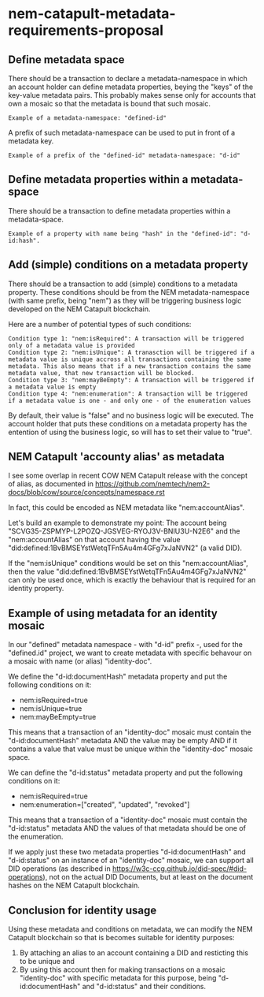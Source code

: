 # nem-catapult-metadata-requirements-proposal
## Define metadata space
There should be a transaction to declare a metadata-namespace in which an account holder can define metadata properties, beying the "keys" of the key-value metadata pairs.
This probably makes sense only for accounts that own a mosaic so that the metadata is bound that such mosaic.

    Example of a metadata-namespace: "defined-id"

A prefix of such metadata-namespace can be used to put in front of a metadata key.

    Example of a prefix of the "defined-id" metadata-namespace: "d-id"

## Define metadata properties within a metadata-space
There should be a transaction to define metadata properties within a metadata-space.

    Example of a property with name being "hash" in the "defined-id": "d-id:hash".
    
## Add (simple) conditions on a metadata property
There should be a transaction to add (simple) conditions to a metadata property. 
These conditions should be from the NEM metadata-namespace (with same prefix, being "nem") as they will be triggering business logic developed on the NEM Catapult blockchain.

Here are a number of potential types of such conditions:

    Condition type 1: "nem:isRequired": A transaction will be triggered only of a metadata value is provided 
    Condition type 2: "nem:isUnique": A tranasction will be triggered if a metadata value is unique accross all transactions containing the same metadata. This also means that if a new transaction contains the same metadata value, that new transaction will be blocked.
    Condition type 3: "nem:mayBeEmpty": A transaction will be triggered if a metadata value is empty
    Condition type 4: "nem:enumeration": A transaction will be triggered if a metadata value is one - and only one - of the enumeration values
    
By default, their value is "false" and no business logic will be executed.
The account holder that puts these conditions on a metadata property has the entention of using the business logic, so will has to set their value to "true".

## NEM Catapult 'accounty alias' as metadata
I see some overlap in recent COW NEM Catapult release with the concept of alias, as documented in 
https://github.com/nemtech/nem2-docs/blob/cow/source/concepts/namespace.rst

In fact, this could be encoded as NEM metadata like "nem:accountAlias".

Let's build an example to demonstrate my point:
The account being "SCVG35-ZSPMYP-L2POZQ-JGSVEG-RYOJ3V-BNIU3U-N2E6" and the "nem:accountAlias" on that account having the value "did:defined:1BvBMSEYstWetqTFn5Au4m4GFg7xJaNVN2" (a valid DID).

If the "nem:isUnique" conditions would be set on this "nem:accountAlias", then the value "did:defined:1BvBMSEYstWetqTFn5Au4m4GFg7xJaNVN2" can only be used once, which is exactly the behaviour that  is required for an identity property.

## Example of using metadata for an identity mosaic
In our "defined" metadata namespace - with "d-id" prefix -, used for the "defined.id" project, we want to create metadata with specific behavour on a mosaic with name (or alias) "identity-doc".

We define the "d-id:documentHash" metadata property and put the following conditions on it:
* nem:isRequired=true
* nem:isUnique=true
* nem:mayBeEmpty=true

This means that a transaction of an "identity-doc" mosaic must contain the "d-id:documentHash" metadata AND
the value may be empty AND if it contains a value that value must be unique within the "identity-doc" mosaic space.

We can define the "d-id:status" metadata property and put the following conditions on it:
* nem:isRequired=true
* nem:enumeration=["created", "updated", "revoked"]

This means that a transaction of a "identity-doc" mosaic must contain the "d-id:status" metadata AND the values of that metadata should be one of the enumeration. 

If we apply just these two metadata properties "d-id:documentHash" and "d-id:status" on an instance of an "identity-doc" mosaic, we can support all DID operations (as described in https://w3c-ccg.github.io/did-spec/#did-operations), not on the actual DID Documents, but at least on the document hashes on the NEM Catapult blockchain.

## Conclusion for identity usage
Using these metadata and conditions on metadata, we can modify the NEM Catapult blockchain so that is becomes suitable for identity purposes:
1. By attaching an alias to an account containing a DID and resticting this to be unique and
2. By using this account then for making transactions on a mosaic "identity-doc" with specific metadata for this purpose, being "d-id:documentHash" and "d-id:status" and their conditions.
